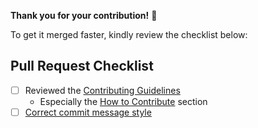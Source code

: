 **Thank you for your contribution!** 👏

To get it merged faster, kindly review the checklist below:

## Pull Request Checklist
- [ ] Reviewed the [Contributing Guidelines](https://github.com/SAP/fiori-for-react/blob/master/CONTRIBUTING.md)
    + Especially the [How to Contribute](https://github.com/SAP/fiori-for-react/blob/master/CONTRIBUTING.md#contribute-code) section 
- [ ] [Correct commit message style](https://github.com/SAP/fiori-for-react/blob/master/docs/Guidelines.md#commit-message-style)
